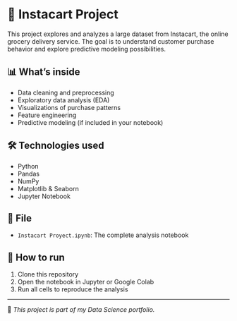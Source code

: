 # 🛒 Instacart Project

This project explores and analyzes a large dataset from Instacart, the online grocery delivery service. The goal is to understand customer purchase behavior and explore predictive modeling possibilities.

## 📊 What’s inside
- Data cleaning and preprocessing
- Exploratory data analysis (EDA)
- Visualizations of purchase patterns
- Feature engineering
- Predictive modeling (if included in your notebook)

## 🛠️ Technologies used
- Python
- Pandas
- NumPy
- Matplotlib & Seaborn
- Jupyter Notebook

## 📁 File
- `Instacart Proyect.ipynb`: The complete analysis notebook

## 🚀 How to run
1. Clone this repository
2. Open the notebook in Jupyter or Google Colab
3. Run all cells to reproduce the analysis

---

📌 *This project is part of my Data Science portfolio.*

